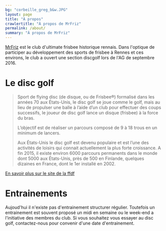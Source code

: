 ```yaml
---
bg: "corbeille_greg_b&w.JPG"
layout: page
title: "À propos"
crawlertitle: "À propos de MrFriz"
permalink: /about/
summary: "À propos de MrFriz"
---
```

[MrFriz](http://www.mrfriz.fr) est le club d'ultimate frisbee historique rennais. Dans l'optique de participer au développement des sports de frisbee à Rennes et ces environs, le club a ouvert une section discgolf lors de l'AG de septembre 2016.


# Le disc golf

> Sport de flying disc (de disque, ou de Frisbee®) formalisé dans les années 70 aux États-Unis, le disc golf se joue comme le golf, mais au lieu de propulser une balle à l’aide d’un club pour effectuer des coups successifs, le joueur de disc golf lance un disque (frisbee) à la force du bras.
> 
> L’objectif est de réaliser un parcours composé de 9 à 18 trous en un minimum de lancers.
>
> Aux États-Unis le disc golf est devenu populaire et est l’une des activités de loisirs qui connait actuellement la plus forte croissance. A fin 2015, il existe environ 6000 parcours permanents dans le monde dont 5000 aux États-Unis, près de 500 en Finlande, quelques dizaines en France, dont le 1er installé en 2002.

[En savoir plus sur le site de la ffdf](http://www.ffdf.fr/quest-disc-golf/)

# Entrainements	
Aujoud'hui il n'existe pas d'entrainement structurer régulier.
Toutefois un entrainement est souvent proposé un midi en semaine ou le week-end a l'initiative des membres du club. Si vous souhaitez vous essayer au disc golf, contactez-nous pour convenir d'une date d'entrainement.




